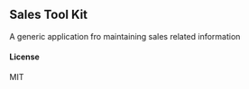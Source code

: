 ## Sales Tool Kit

A generic application fro maintaining sales related information

#### License

MIT